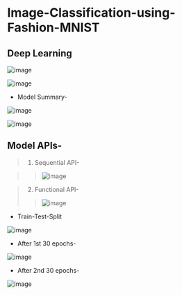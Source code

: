 # Image-Classification-using-Fashion-MNIST
## Deep Learning


![image](https://github.com/Pramod2021-24IT/Image-Classification-using-Fashion-MNIST/assets/95674009/25505ddc-5bfd-43c8-b0fc-c684b99e0dd9)

![image](https://github.com/Pramod2021-24IT/Image-Classification-using-Fashion-MNIST/assets/95674009/fc630d51-2133-4571-a106-151347a031c9)

* Model Summary-

![image](https://github.com/Pramod2021-24IT/Image-Classification-using-Fashion-MNIST/assets/95674009/ac301ee8-d6c0-4bcb-8a7b-abaa0470327a)

![image](https://github.com/Pramod2021-24IT/Image-Classification-using-Fashion-MNIST/assets/95674009/b09e2e06-abe8-4d60-83b0-47f1bbd4f49a)

## Model APIs-
> 1. Sequential API-


>> ![image](https://github.com/Pramod2021-24IT/Image-Classification-using-Fashion-MNIST/assets/95674009/657de02b-9b8a-4156-aaff-780fd59ce95d)

> 2. Functional API-
>
> 
>> ![image](https://github.com/Pramod2021-24IT/Image-Classification-using-Fashion-MNIST/assets/95674009/001c5f69-74af-43ad-94f9-1476154908e2)



* Train-Test-Split

![image](https://github.com/Pramod2021-24IT/Image-Classification-using-Fashion-MNIST/assets/95674009/960e182e-8427-41d8-989d-744991dc9624)


* After 1st 30 epochs-

![image](https://github.com/Pramod2021-24IT/Image-Classification-using-Fashion-MNIST/assets/95674009/8fe160f4-08b6-465d-bb5f-23220aa55c30)

* After 2nd 30 epochs-

![image](https://github.com/Pramod2021-24IT/Image-Classification-using-Fashion-MNIST/assets/95674009/87cf3e2b-adab-42af-892f-d76270569e8a)
